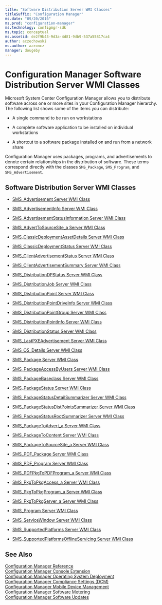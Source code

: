 ```yaml
---
title: "Software Distribution Server WMI Classes"
titleSuffix: "Configuration Manager"
ms.date: "09/20/2016"
ms.prod: "configuration-manager"
ms.technology: configmgr-sdk
ms.topic: conceptual
ms.assetid: de2f9b43-9d3a-4d81-9db9-537a55817ca4
author: aczechowski
ms.author: aaroncz
manager: dougeby
---
```

# Configuration Manager Software Distribution Server WMI Classes
Microsoft System Center Configuration Manager allows you to distribute software across one or more sites in your Configuration Manager hierarchy. The following list shows some of the items you can distribute:  

-   A single command to be run on workstations  

-   A complete software application to be installed on individual workstations  

-   A shortcut to a software package installed on and run from a network share  

 Configuration Manager uses packages, programs, and advertisements to denote certain relationships in the distribution of software. These terms correspond directly with the classes `SMS_Package`, `SMS_Program`, and `SMS_Advertisement`.  

## Software Distribution Server WMI Classes  

-   [SMS_Advertisement Server WMI Class](../../../../../develop/reference/core/servers/configure/sms_advertisement-server-wmi-class.md)  

-   [SMS_AdvertisementInfo Server WMI Class](../../../../../develop/reference/core/servers/configure/sms_advertisementinfo-server-wmi-class.md)  

-   [SMS_AdvertisementStatusInformation Server WMI Class](../../../../../develop/reference/core/servers/configure/sms_advertisementstatusinformation-server-wmi-class.md)  

-   [SMS_AdvertToSourceSite_a Server WMI Class](../../../../../develop/reference/core/servers/configure/sms_adverttosourcesite_a-server-wmi-class.md)  

-   [SMS_ClassicDeploymentAssetDetails Server WMI Class](../../../../../develop/reference/core/servers/configure/sms_classicdeploymentassetdetails-server-wmi-class.md)  

-   [SMS_ClassicDeploymentStatus Server WMI Class](../../../../../develop/reference/core/servers/configure/sms_classicdeploymentstatus-server-wmi-class.md)  

-   [SMS_ClientAdvertisementStatus Server WMI Class](../../../../../develop/reference/core/servers/configure/sms_clientadvertisementstatus-server-wmi-class.md)  

-   [SMS_ClientAdvertisementSummary Server WMI Class](../../../../../develop/reference/core/servers/configure/sms_clientadvertisementsummary-server-wmi-class.md)  

-   [SMS_DistributionDPStatus Server WMI Class](../../../../../develop/reference/core/servers/configure/sms_distributiondpstatus-server-wmi-class.md)  

-   [SMS_DistributionJob Server WMI Class](../../../../../develop/reference/core/servers/configure/sms_distributionjob-server-wmi-class.md)  

-   [SMS_DistributionPoint Server WMI Class](../../../../../develop/reference/core/servers/configure/sms_distributionpoint-server-wmi-class.md)  

-   [SMS_DistributionPointDriveInfo Server WMI Class](../../../../../develop/reference/core/servers/configure/sms_distributionpointdriveinfo-server-wmi-class.md)  

-   [SMS_DistributionPointGroup Server WMI Class](../../../../../develop/reference/core/servers/configure/sms_distributionpointgroup-server-wmi-class.md)  

-   [SMS_DistributionPointInfo Server WMI Class](../../../../../develop/reference/core/servers/configure/sms_distributionpointinfo-server-wmi-class.md)  

-   [SMS_DistributionStatus Server WMI Class](../../../../../develop/reference/core/servers/configure/sms_distributionstatus-server-wmi-class.md)  

-   [SMS_LastPXEAdvertisement Server WMI Class](../../../../../develop/reference/core/servers/configure/sms_lastpxeadvertisement-server-wmi-class.md)  

-   [SMS_OS_Details Server WMI Class](../../../../../develop/reference/core/servers/configure/sms_os_details-server-wmi-class.md)  

-   [SMS_Package Server WMI Class](../../../../../develop/reference/core/servers/configure/sms_package-server-wmi-class.md)  

-   [SMS_PackageAccessByUsers Server WMI Class](../../../../../develop/reference/core/servers/configure/sms_packageaccessbyusers-server-wmi-class.md)  

-   [SMS_PackageBaseclass Server WMI Class](../../../../../develop/reference/core/servers/configure/sms_packagebaseclass-server-wmi-class.md)  

-   [SMS_PackageStatus Server WMI Class](../../../../../develop/reference/core/servers/configure/sms_packagestatus-server-wmi-class.md)  

-   [SMS_PackageStatusDetailSummarizer Server WMI Class](../../../../../develop/reference/core/servers/configure/sms_packagestatusdetailsummarizer-server-wmi-class.md)  

-   [SMS_PackageStatusDistPointsSummarizer Server WMI Class](../../../../../develop/reference/core/servers/configure/sms_packagestatusdistpointssummarizer-server-wmi-class.md)  

-   [SMS_PackageStatusRootSummarizer Server WMI Class](../../../../../develop/reference/core/servers/configure/sms_packagestatusrootsummarizer-server-wmi-class.md)  

-   [SMS_PackageToAdvert_a Server WMI Class](../../../../../develop/reference/core/servers/configure/sms_packagetoadvert_a-server-wmi-class.md)  

-   [SMS_PackageToContent Server WMI Class](../../../../../develop/reference/core/servers/configure/sms_packagetocontent-server-wmi-class.md)  

-   [SMS_PackageToSourceSite_a Server WMI Class](../../../../../develop/reference/core/servers/configure/sms_packagetosourcesite_a-server-wmi-class.md)  

-   [SMS_PDF_Package Server WMI Class](../../../../../develop/reference/core/servers/configure/sms_pdf_package-server-wmi-class.md)  

-   [SMS_PDF_Program Server WMI Class](../../../../../develop/reference/core/servers/configure/sms_pdf_program-server-wmi-class.md)  

-   [SMS_PDFPkgToPDFProgram_a Server WMI Class](../../../../../develop/reference/core/servers/configure/sms_pdfpkgtopdfprogram_a-server-wmi-class.md)  

-   [SMS_PkgToPkgAccess_a Server WMI Class](../../../../../develop/reference/core/servers/configure/sms_pkgtopkgaccess_a-server-wmi-class.md)  

-   [SMS_PkgToPkgProgram_a Server WMI Class](../../../../../develop/reference/core/servers/configure/sms_pkgtopkgprogram_a-server-wmi-class.md)  

-   [SMS_PkgToPkgServer_a Server WMI Class](../../../../../develop/reference/core/servers/configure/sms_pkgtopkgserver_a-server-wmi-class.md)  

-   [SMS_Program Server WMI Class](../../../../../develop/reference/core/servers/configure/sms_program-server-wmi-class.md)  

-   [SMS_ServiceWindow Server WMI Class](../../../../../develop/reference/core/servers/configure/sms_servicewindow-server-wmi-class.md)  

-   [SMS_SupportedPlatforms Server WMI Class](../../../../../develop/reference/core/servers/configure/sms_supportedplatforms-server-wmi-class.md)  

-   [SMS_SupportedPlatformsOfflineServicing Server WMI Class](../../../../../develop/reference/core/servers/configure/sms_supportedplatformsofflineservicing-server-wmi-class.md)  

## See Also  
 [Configuration Manager Reference](../../../../../develop/reference/configuration-manager-reference.md)   
 [Configuration Manager Console Extension](../../../../../develop/reference/core/servers/console/console-extension-server-wmi-classes.md)   
 [Configuration Manager Operating System Deployment](../../../../../develop/reference/osd/operating-system-deployment-classes.md)   
 [Configuration Manager Compliance Settings (DCM)](../../../../../develop/compliance/compliance-settings-dcm.md)   
 [Configuration Manager Mobile Device Management](../../../../../develop/mdm/mobile-device-management.md)   
 [Configuration Manager Software Metering](../../../../../develop/apps/software-metering.md)   
 [Configuration Manager Software Updates](../../../../../develop/sum/software-updates.md)

